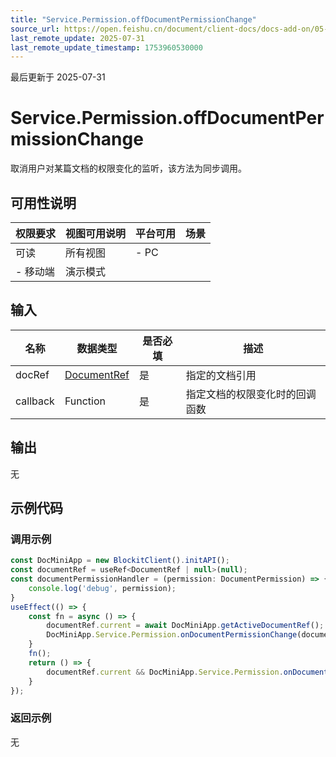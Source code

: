 ```yaml
---
title: "Service.Permission.offDocumentPermissionChange"
source_url: https://open.feishu.cn/document/client-docs/docs-add-on/05-api-doc/service/Permission/Service.Permission.offDocumentPermissionChange
last_remote_update: 2025-07-31
last_remote_update_timestamp: 1753960530000
---
```

最后更新于 2025-07-31

# Service.Permission.offDocumentPermissionChange
取消用户对某篇文档的权限变化的监听，该方法为同步调用。

## 可用性说明

权限要求 | 视图可用说明 | 平台可用 | 场景
--- | --- | --- | ---
可读 | 所有视图 | - PC  
- 移动端 | 演示模式

## 输入

| **名称**   | **数据类型**                                                                                                | **是否必填** | **描述**          |
| -------- | ------------------------------------------------------------------------------------------------------- | -------- | --------------- |
| docRef   | [DocumentRef](https://open.feishu.cn/document/uAjLw4CM/uYjL24iN/docs-add-on/05-api-doc/basic-data-reference---base/DocumentRef) | 是        | 指定的文档引用         |
| callback | Function                                                                                                | 是        | 指定文档的权限变化时的回调函数 |

## 输出

无

## 示例代码

### 调用示例

```js
const DocMiniApp = new BlockitClient().initAPI();
const documentRef = useRef<DocumentRef | null>(null);
const documentPermissionHandler = (permission: DocumentPermission) => {
    console.log('debug', permission);
}
useEffect(() => {
    const fn = async () => {
        documentRef.current = await DocMiniApp.getActiveDocumentRef();
        DocMiniApp.Service.Permission.onDocumentPermissionChange(documentRef.current, documentPermissionHandler);
    }
    fn();
    return () => {
        documentRef.current && DocMiniApp.Service.Permission.onDocumentPermissionChange(documentRef.current, documentPermissionHandler);
    }
});
```

### 返回示例

无
